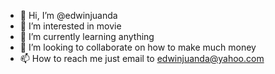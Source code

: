 - 👋 Hi, I’m @edwinjuanda
- 👀 I’m interested in movie
- 🌱 I’m currently learning anything
- 💞️ I’m looking to collaborate on how to make much money
- 📫 How to reach me just email to edwinjuanda@yahoo.com

<!---
edwinjuanda/edwinjuanda is a ✨ special ✨ repository because its `README.md` (this file) appears on your GitHub profile.
You can click the Preview link to take a look at your changes.
--->
